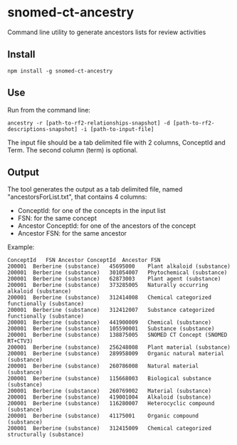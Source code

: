 # snomed-ct-ancestry

Command line utility to generate ancestors lists for review activities

## Install

`npm install -g snomed-ct-ancestry`

## Use

Run from the command line:

`ancestry -r [path-to-rf2-relationships-snapshot] -d [path-to-rf2-descriptions-snapshot] -i [path-to-input-file]`

The input file should be a tab delimited file with 2 columns, ConceptId and Term. The second column (term) is optional.

## Output

The tool generates the output as a tab delimited file, named "ancestorsForList.txt", that contains 4 columns:
* ConceptId: for one of the concepts in the input list
* FSN: for the same concept
* Ancestor ConceptId: for one of the ancestors of the concept
* Ancestor FSN: for the same ancestor

Example:

```
ConceptId	FSN	Ancestor ConceptId	Ancestor FSN
200001	Berberine (substance)	45695000	Plant alkaloid (substance)
200001	Berberine (substance)	301054007	Phytochemical (substance)
200001	Berberine (substance)	62873003	Plant agent (substance)
200001	Berberine (substance)	373285005	Naturally occurring alkaloid (substance)
200001	Berberine (substance)	312414008	Chemical categorized functionally (substance)
200001	Berberine (substance)	312412007	Substance categorized functionally (substance)
200001	Berberine (substance)	441900009	Chemical (substance)
200001	Berberine (substance)	105590001	Substance (substance)
200001	Berberine (substance)	138875005	SNOMED CT Concept (SNOMED RT+CTV3)
200001	Berberine (substance)	256248008	Plant material (substance)
200001	Berberine (substance)	289958009	Organic natural material (substance)
200001	Berberine (substance)	260786008	Natural material (substance)
200001	Berberine (substance)	115668003	Biological substance (substance)
200001	Berberine (substance)	260769002	Material (substance)
200001	Berberine (substance)	419001004	Alkaloid (substance)
200001	Berberine (substance)	116280007	Heterocyclic compound (substance)
200001	Berberine (substance)	41175001	Organic compound (substance)
200001	Berberine (substance)	312415009	Chemical categorized structurally (substance)
```
